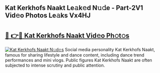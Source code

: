 ## Kat Kerkhofs Naakt Le𝚊k𝚎d N𝚞𝚍e - Part-2V1 Vid𝚎o Photos Le𝚊ks Vx4HJ

# <h2><a href="http://fb88gib.evod.top/?m=Kat+Kerkhofs+Naakt">🔗 👉🔴 Kat Kerkhofs Naakt Vid𝚎o Ph𝚘t𝚘s</a></h2>

[![Kat Kerkhofs Naakt N𝚞d𝚎s](https://i.imgur.com/8V9OHl7.gif)](http://fb88gib.evod.top/?m=Kat+Kerkhofs+Naakt)
Social media personality Kat Kerkhofs Naakt, famous for sharing lifestyle and dance content, including dance trend performances and mini vlogs. Public figures Kat Kerkhofs Naakt are often subjected to intense scrutiny and public attention. 
